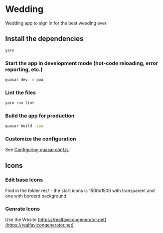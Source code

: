# Wedding

Wedding app to sign in for the best weeding ever

## Install the dependencies

```bash
yarn
```

### Start the app in development mode (hot-code reloading, error reporting, etc.)

```bash
quasar dev -m pwa
```

### Lint the files

```bash
yarn run lint
```

### Build the app for production

```bash
quasar build -spa
```

### Customize the configuration

See [Configuring quasar.conf.js](https://quasar.dev/quasar-cli/quasar-conf-js).

## Icons

### Edit base Icons

Find in the folder res/ - the start icons is 1500x1500 with transparent and one with borderd background

### Genrate Icons

Use the Wbsite [https://realfavicongenerator.net](https://realfavicongenerator.net)
